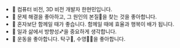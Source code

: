 - 👋 컴퓨터 비전, 3D 비전 개발자 한현민입니다.
- 🎲 문제 해결을 좋아하고, 그 원인의 본질👀을 찾는 것을 좋아합니다.
- 🙌 혼자보단 함께일 때가 좋습니다. 함께일 때에 효율과 행복이 배가 됩니다.
- 🚩 일과 삶에서 방향성♐을 중요하게 생각합니다.
- 💪 운동을 좋아합니다. 탁구🏓, 수영🏊‍♀️을 좋아합니다.


<!---
HyeonminHan/HyeonminHan is a ✨ special ✨ repository because its `README.md` (this file) appears on your GitHub profile.
You can click the Preview link to take a look at your changes.
--->
